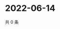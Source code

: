 # 2022-06-14

共 0 条

<!-- BEGIN WEIBO -->
<!-- 最后更新时间 Tue Jun 14 2022 23:00:32 GMT+0800 (China Standard Time) -->

<!-- END WEIBO -->
